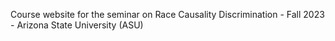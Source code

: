 Course website for the seminar on Race Causality Discrimination - Fall 2023 - Arizona State University (ASU)

